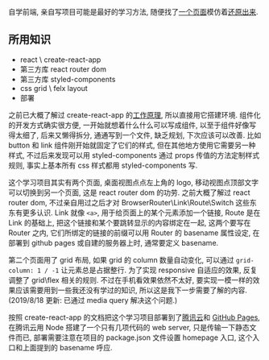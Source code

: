自学前端, 亲自写项目可能是最好的学习方法, 随便找了[一个页面](https://www.figma.com/c/plugin/741472919529947576/SkewDat)模仿着[还原出来](https://kejiweixun.github.io/1st-learning-project/).

## 所用知识

* react \ create-react-app
* 第三方库 react router dom
* 第三方库 styled-components
* css grid \ felx layout
* 部署

之前已大概了解过 create-react-app 的[工作原理](https://github.com/kejiweixun/react-app-dev-env), 所以直接用它搭建环境. 组件化的开发方式确实很方便, 一开始就想着什么什么可以写成组件, 以至于组件好像写得太细了, 后来又懒得拆分, 通通写到一个文件, 缺乏规划, 下次应该可以改善. 比如 button 和 link 组件刚开始就固定了它们的样式, 但在其他地方使用它需要另一种样式, 不过后来发现可以用 styled-components 通过 props 传值的方法定制样式规则, 事实上基本所有 css 样式都用 styled-components 写.

这个学习项目其实有两个页面, 桌面视图点点左上角的 logo, 移动视图点顶部文字可以切换到另一个页面, 这是 react router dom 的功劳. 之前大概了解过 react router dom, 不过亲自用过之后才对 BrowserRouter\Link\Route\Switch 这些东东有更多认识. Link 就像 `<a>`, 用于给页面上的某个元素添加一个链接, Route 是在 Link 的基础上, 把这个链接和某个要跳转显示的内容绑定在一起, 这两个要写在 Router 之内, 它们所绑定的链接的前缀可以用 Router 的 basename 属性设定, 在部署到 github pages 或自建的服务器上时, 通常要定义 basename.
  
第二个页面用了 grid 布局, 如果 grid 的 column 数量自动变化, 可以通过 `grid-column: 1 / -1` 让元素总是占据整行. 为了实现 responsive 自适应的效果, 反复调整了 grid\flex 相关的规则. 不过在手机看效果依然不太好, 要实现一模一样的效果应该需要用到一些我还没有学过的知识, 所以这是我下一步需要了解的内容. (2019/8/18 更新: 已通过 media query 解决这个问题.)

按照 create-react-app 的文档把这个学习项目部署到了[腾讯云](https://project.kejiweixun/project1)和 [GitHub Pages](https://kejiweixun.github.io/1st-learning-project), 在腾讯云用 Node 搭建了一个只有几项代码的 web server, 只是传输一下静态文件而已, 部署需要注意在项目的 package.json 文件设置 homepage 入口, 这个入口和上面提到的 basename 呼应.

